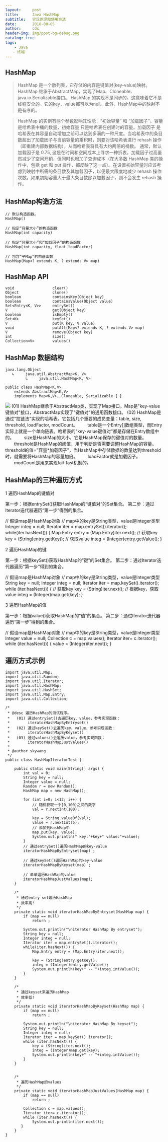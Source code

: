 ```yaml
--- 
layout:     post
title:      Java HashMap
subtitle:   实现原理和使用方法
date:       2018-08-05
author:     cdx
header-img: img/post-bg-debug.png
catalog: true
tags:
    - Java
　　- 终端
---
```


## HashMap

> HashMap 是一个散列表，它存储的内容是键值对(key-value)映射。
> HashMap 继承于AbstractMap，实现了Map、Cloneable、java.io.Serializable接口。
> HashMap 的实现不是同步的，这意味着它不是线程安全的。它的key、value都可以为null。此外，HashMap中的映射不是有序的。

> HashMap 的实例有两个参数影响其性能：“初始容量” 和 “加载因子”。容量 是哈希表中桶的数量，初始容量 只是哈希表在创建时的容量。加载因子 是哈希表在其容量自动增加之前可以达到多满的一种尺度。当哈希表中的条目数超出了加载因子与当前容量的乘积时，则要对该哈希表进行 rehash 操作（即重建内部数据结构），从而哈希表将具有大约两倍的桶数。
> 通常，默认加载因子是 0.75, 这是在时间和空间成本上寻求一种折衷。加载因子过高虽然减少了空间开销，但同时也增加了查询成本（在大多数 HashMap 类的操作中，包括 get 和 put 操作，都反映了这一点）。在设置初始容量时应该考虑到映射中所需的条目数及其加载因子，以便最大限度地减少 rehash 操作次数。如果初始容量大于最大条目数除以加载因子，则不会发生 rehash 操作。

## HashMap构造方法

```
// 默认构造函数。
HashMap()

// 指定“容量大小”的构造函数
HashMap(int capacity)

// 指定“容量大小”和“加载因子”的构造函数
HashMap(int capacity, float loadFactor)

// 包含“子Map”的构造函数
HashMap(Map<? extends K, ? extends V> map)
```

## HashMap API

```
void                 clear()
Object               clone()
boolean              containsKey(Object key)
boolean              containsValue(Object value)
Set<Entry<K, V>>     entrySet()
V                    get(Object key)
boolean              isEmpty()
Set<K>               keySet()
V                    put(K key, V value)
void                 putAll(Map<? extends K, ? extends V> map)
V                    remove(Object key)
int                  size()
Collection<V>        values()
```

## HashMap 数据结构

```
java.lang.Object
   ↳     java.util.AbstractMap<K, V>
         ↳     java.util.HashMap<K, V>

public class HashMap<K,V>
    extends AbstractMap<K,V>
    implements Map<K,V>, Cloneable, Serializable { } 
``` 

![](https://images0.cnblogs.com/blog/497634/201401/280024326252470.jpg)
(01) HashMap继承于AbstractMap类，实现了Map接口。Map是"key-value键值对"接口，AbstractMap实现了"键值对"的通用函数接口。 
(02) HashMap是通过"拉链法"实现的哈希表。它包括几个重要的成员变量：table, size, threshold, loadFactor, modCount。
　　table是一个Entry[]数组类型，而Entry实际上就是一个单向链表。哈希表的"key-value键值对"都是存储在Entry数组中的。 
　　size是HashMap的大小，它是HashMap保存的键值对的数量。 
　　threshold是HashMap的阈值，用于判断是否需要调整HashMap的容量。threshold的值="容量*加载因子"，当HashMap中存储数据的数量达到threshold时，就需要将HashMap的容量加倍。
　　loadFactor就是加载因子。 
　　modCount是用来实现fail-fast机制的。
## HashMap的三种遍历方式

1 遍历HashMap的键值对

第一步：根据entrySet()获取HashMap的“键值对”的Set集合。
第二步：通过Iterator迭代器遍历“第一步”得到的集合。

// 假设map是HashMap对象
// map中的key是String类型，value是Integer类型
Integer integ = null;
Iterator iter = map.entrySet().iterator();
while(iter.hasNext()) {
    Map.Entry entry = (Map.Entry)iter.next();
    // 获取key
    key = (String)entry.getKey();
        // 获取value
    integ = (Integer)entry.getValue();
}

2 遍历HashMap的键

第一步：根据keySet()获取HashMap的“键”的Set集合。
第二步：通过Iterator迭代器遍历“第一步”得到的集合。

// 假设map是HashMap对象
// map中的key是String类型，value是Integer类型
String key = null;
Integer integ = null;
Iterator iter = map.keySet().iterator();
while (iter.hasNext()) {
        // 获取key
    key = (String)iter.next();
        // 根据key，获取value
    integ = (Integer)map.get(key);
}

3 遍历HashMap的值

第一步：根据value()获取HashMap的“值”的集合。
第二步：通过Iterator迭代器遍历“第一步”得到的集合。

// 假设map是HashMap对象
// map中的key是String类型，value是Integer类型
Integer value = null;
Collection c = map.values();
Iterator iter= c.iterator();
while (iter.hasNext()) {
    value = (Integer)iter.next();
}

## 遍历方式示例

```
import java.util.Map;
import java.util.Random;
import java.util.Iterator;
import java.util.HashMap;
import java.util.HashSet;
import java.util.Map.Entry;
import java.util.Collection;

/*
 * @desc 遍历HashMap的测试程序。
 *   (01) 通过entrySet()去遍历key、value，参考实现函数：
 *        iteratorHashMapByEntryset()
 *   (02) 通过keySet()去遍历key、value，参考实现函数：
 *        iteratorHashMapByKeyset()
 *   (03) 通过values()去遍历value，参考实现函数：
 *        iteratorHashMapJustValues()
 *
 * @author skywang
 */
public class HashMapIteratorTest {

    public static void main(String[] args) {
        int val = 0;
        String key = null;
        Integer value = null;
        Random r = new Random();
        HashMap map = new HashMap();

        for (int i=0; i<12; i++) {
            // 随机获取一个[0,100)之间的数字
            val = r.nextInt(100);
            
            key = String.valueOf(val);
            value = r.nextInt(5);
            // 添加到HashMap中
            map.put(key, value);
            System.out.println(" key:"+key+" value:"+value);
        }
        // 通过entrySet()遍历HashMap的key-value
        iteratorHashMapByEntryset(map) ;
        
        // 通过keySet()遍历HashMap的key-value
        iteratorHashMapByKeyset(map) ;
        
        // 单单遍历HashMap的value
        iteratorHashMapJustValues(map);        
    }
    
    /*
     * 通过entry set遍历HashMap
     * 效率高!
     */
    private static void iteratorHashMapByEntryset(HashMap map) {
        if (map == null)
            return ;

        System.out.println("\niterator HashMap By entryset");
        String key = null;
        Integer integ = null;
        Iterator iter = map.entrySet().iterator();
        while(iter.hasNext()) {
            Map.Entry entry = (Map.Entry)iter.next();
            
            key = (String)entry.getKey();
            integ = (Integer)entry.getValue();
            System.out.println(key+" -- "+integ.intValue());
        }
    }

    /*
     * 通过keyset来遍历HashMap
     * 效率低!
     */
    private static void iteratorHashMapByKeyset(HashMap map) {
        if (map == null)
            return ;

        System.out.println("\niterator HashMap By keyset");
        String key = null;
        Integer integ = null;
        Iterator iter = map.keySet().iterator();
        while (iter.hasNext()) {
            key = (String)iter.next();
            integ = (Integer)map.get(key);
            System.out.println(key+" -- "+integ.intValue());
        }
    }
    

    /*
     * 遍历HashMap的values
     */
    private static void iteratorHashMapJustValues(HashMap map) {
        if (map == null)
            return ;
        
        Collection c = map.values();
        Iterator iter= c.iterator();
        while (iter.hasNext()) {
            System.out.println(iter.next());
       }
    }
}
```
